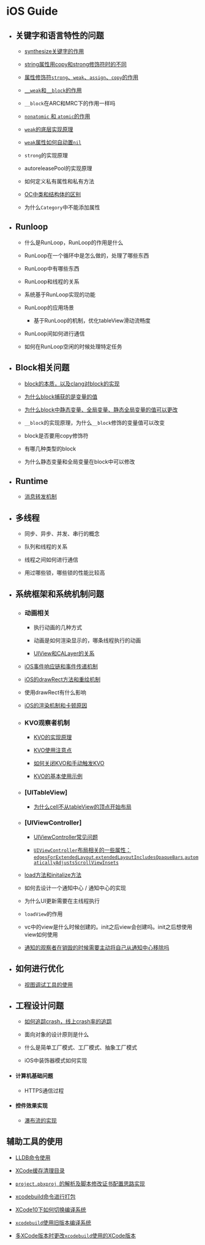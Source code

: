 
# iOS Guide

* ## 关键字和语言特性的问题

    * [synthesize关键字的作用](lang_feature/synthesize关键字的作用.md)

    * [string属性用copy和strong修饰符时的不同](/lang_feature/string属性用copy和strong修饰符时的不同.md)
    
    * [属性修饰符`strong`、`weak`、`assign`、`copy`的作用](/lang_feature/属性修饰符分别的作用.md)
    
    * [`__weak`和`__block`的作用](/lang_feature/属性修饰符分别的作用.md?id=__weak和__block的作用)

    * `__block`在ARC和MRC下的作用一样吗
    
    * [`nonatomic` 和 `atomic`的作用](/lang_feature/属性修饰符分别的作用.md?id=nonatomic和atomic的作用)

    * [`weak`的底层实现原理](/lang_feature/weak的底层实现原理.md)

    * [`weak`属性如何自动置`nil`](/lang_feature/weak的底层实现原理.md?id=当weak指针指向的对象释放时，weak指针如何自动置为nil的)

    * `strong`的实现原理

    * autoreleasePool的实现原理

    * 如何定义私有属性和私有方法

    * [OC中类和结构体的区别](/lang_feature/OC中类和结构体的区别)

    * 为什么`Category`中不能添加属性

* ## Runloop

    * 什么是RunLoop，RunLoop的作用是什么

    * RunLoop在一个循环中是怎么做的，处理了哪些东西

    * RunLoop中有哪些东西

    * RunLoop和线程的关系

    * 系统基于RunLoop实现的功能

    * RunLoop的应用场景

        * 基于RunLoop的机制，优化tableView滑动流畅度
    
    * RunLoop间如何进行通信

    * 如何在RunLoop空闲的时候处理特定任务

* ## Block相关问题

    * [block的本质，以及clang对block的实现](/block/block的本质.md)

    * [为什么block捕获的是变量的值](/block/block值捕获原理.md)

    * [为什么block中静态变量、全局变量、静态全局变量的值可以更改](/block/block中全局变量等更改值的原理.md)

    * `__block`的实现原理，为什么`__block`修饰的变量值可以改变

    * block是否要用copy修饰符

    * 有哪几种类型的block

    * 为什么静态变量和全局变量在block中可以修改

* ## Runtime

    * [消息转发机制](/runtime/消息转发机制.md)

* ## 多线程

    * 同步、异步、并发、串行的概念

    * 队列和线程的关系

    * 线程之间如何进行通信

    * 用过哪些锁，哪些锁的性能比较高

* ## 系统框架和系统机制问题

    * ### 动画相关

        * 执行动画的几种方式

        * 动画是如何渲染显示的，哪条线程执行的动画

        * [UIView和CALayer的关系](/system_feature/UIView和CALayer的关系)

    * [iOS事件响应链和事件传递机制](/system_feature/iOS的事件传递链和响应链.md)

    * [iOS的drawRect方法和重绘机制](/system_feature/iOS的drawRect方法和重绘机制.md)

    * 使用drawRect有什么影响

    * [iOS的渲染机制和卡顿原因](/system_feature/渲染机制和卡顿原因.md)

    * ### KVO观察者机制

        * [KVO的实现原理](/system_feature/KVO/KVO的实现原理.md)

        * [KVO使用注意点](/system_feature/KVO/KVO使用注意点.md)

        * [如何关闭KVO和手动触发KVO](/system_feature/KVO/如何关闭KVO和手动触发KVO.md)

        * [KVO的基本使用示例](/system_feature/KVO/KVO的基本使用.md)
    
    * ### [UITableView]

        * [为什么cell不从tableView的顶点开始布局](/system_feature/tableview_adjustinset.md)

    * ### [UIViewController]

        * [UIViewController常见问题](/system_feature/vc_faq.md)

        * [`UIViewController`布局相关的一些属性：`edgesForExtendedLayout`,`extendedLayoutIncludesOpaqueBars`,`automaticallyAdjustsScrollViewInsets`](/system_feature/vc_layout_property.md)

    * [load方法和initalize方法](/system_feature/load方法和initalize方法.md)

    * 如何去设计一个通知中心 / 通知中心的实现

    * 为什么UI更新需要在主线程执行

    * `loadView`的作用

    * vc中的view是什么时候创建的。init之后view会创建吗。init之后想使用view如何使用

    * [通知的观察者在销毁的时候需要主动将自己从通知中心移除吗](/system_feature/remove_observer_from_notificationcenter.md)

* ## 如何进行优化

    * [视图调试工具的使用](/optimize/视图调试工具的使用.md)

* ## 工程设计问题

    * [如何追踪crash，线上crash率的追踪]()

    * 面向对象的设计原则是什么

    * 什么是简单工厂模式、工厂模式、抽象工厂模式

    * iOS中装饰器模式如何实现

* #### 计算机基础问题

    * HTTPS通信过程

* #### 控件效果实现

    * [瀑布流的实现](/custom_kit/瀑布流的实现.md)

## 辅助工具的使用

* [LLDB命令使用]()

*  [XCode缓存清理目录]()

* [`project.pbxproj `的解析及脚本修改证书配置思路实现](/assist_tool/project_pbxproj文件解析.md)

* [xcodebuild命令进行打包]()

* [XCode10下如何切换编译系统](/assist_tool/change_xcode_build.md)

* [`xcodebuild`使用旧版本编译系统](/assist_tool/change_xcode_build.md)

* [多XCode版本时更改`xcodebuild`使用的XCode版本](/assist_tool/change_xcode_build.md)

